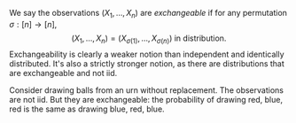 We say the observations $(X_1,\dots,X_n)$ are _exchangeable_ if for any permutation $\sigma:[n]\to[n]$,
$$
(X_1,\dots,X_n) = (X_{\sigma(1)},\dots,X_{\sigma(n)})\text{ in distribution.}
$$
Exchangeability is clearly a weaker notion than independent and identically distributed. It's also a strictly stronger notion, as there are distributions that are exchangeable and not iid.

Consider drawing balls from an urn without replacement. The observations are not iid. But they are exchangeable: the probability of drawing red, blue, red is the same as drawing blue, red, blue. 
